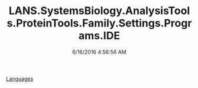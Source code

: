 ﻿---
title: LANS.SystemsBiology.AnalysisTools.ProteinTools.Family.Settings.Programs.IDE
date: 6/16/2016 4:56:56 AM
---

[Languages](T-LANS.SystemsBiology.AnalysisTools.ProteinTools.Family.Settings.Programs.IDE.Languages.html)
